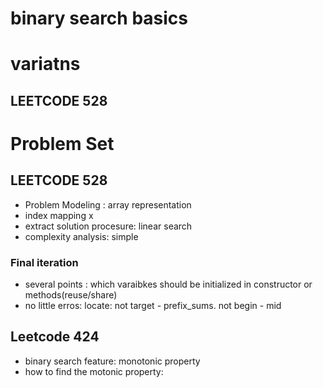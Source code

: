 # binary search basics

# variatns
## LEETCODE 528

# Problem Set 
## LEETCODE 528 
* Problem Modeling : array representation
* index mapping x
* extract solution procesure: linear search
* complexity analysis: simple 
### Final iteration
* several points : which varaibkes should be initialized in constructor or methods(reuse/share)
* no little erros: locate: not target - prefix_sums. not begin - mid 

## Leetcode 424
* binary search feature: monotonic property
* how to find the motonic property: 
